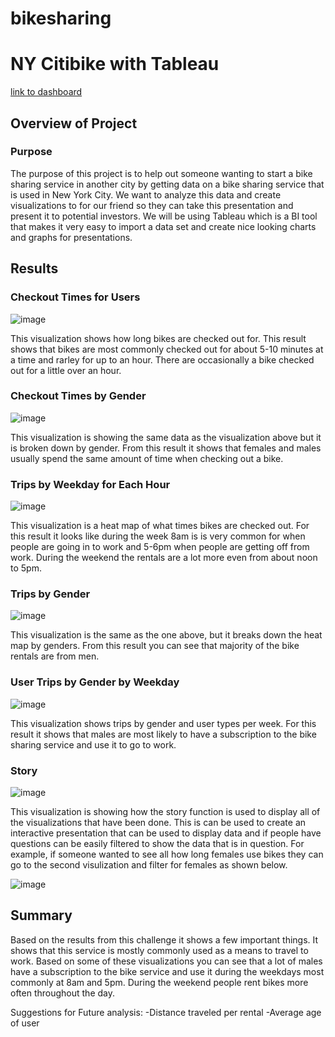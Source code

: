 # bikesharing

# NY Citibike with Tableau

[link to dashboard](https://public.tableau.com/views/Challenge_16472109483410/NYCCitibikeanalysis?:language=en-US&publish=yes&:display_count=n&:origin=viz_share_link)

## Overview of Project

### Purpose

The purpose of this project is to help out someone wanting to start a bike sharing service in another city by getting data on a bike sharing service that is used in New York City. We want to analyze this data and create visualizations to for our friend so they can take this presentation and present it to potential investors. We will be using Tableau which is a BI tool that makes it very easy to import a data set and create nice looking charts and graphs for presentations.

## Results

### Checkout Times for Users

![image](https://user-images.githubusercontent.com/92827264/158084578-1837bcf7-4e55-4fa6-98fe-421a614892ce.png)

This visualization shows how long bikes are checked out for. This result shows that bikes are most commonly checked out for about 5-10 minutes at a time and rarley for up to an hour. There are occasionally a bike checked out for a little over an hour.

### Checkout Times by Gender

![image](https://user-images.githubusercontent.com/92827264/158084739-50be5918-dded-4b52-bc8f-7039f2a93dbb.png)

This visualization is showing the same data as the visualization above but it is broken down by gender. From this result it shows that females and males usually spend the same amount of time when checking out a bike.

### Trips by Weekday for Each Hour

![image](https://user-images.githubusercontent.com/92827264/158084915-cea02598-e9e4-4280-a1da-b7d2978eacb1.png)

This visualization is a heat map of what times bikes are checked out. For this result it looks like during the week 8am is is very common for when people are going in to work and 5-6pm when people are getting off from work. During the weekend the rentals are a lot more even from about noon to 5pm.

### Trips by Gender

![image](https://user-images.githubusercontent.com/92827264/158085093-af038484-88f3-4a97-8529-ea5c4556fb14.png)

This visualization is the same as the one above, but it breaks down the heat map by genders. From this result you can see that majority of the bike rentals are from men.

### User Trips by Gender by Weekday

![image](https://user-images.githubusercontent.com/92827264/158085181-13b465ab-dabc-4d6f-a171-7dcd5d22bd91.png)

This visualization shows trips by gender and user types per week. For this result it shows that males are most likely to have a subscription to the bike sharing service and use it to go to work.

### Story

![image](https://user-images.githubusercontent.com/92827264/158085328-8e9b94e9-c340-4f1a-a7d6-25c7331175b9.png)

This visualization is showing how the story function is used to display all of the visualizations that have been done. This is can be used to create an interactive presentation that can be used to display data and if people have questions can be easily filtered to show the data that is in question. For example, if someone wanted to see all how long females use bikes they can go to the second visulization and filter for females as shown below.

![image](https://user-images.githubusercontent.com/92827264/158085496-a55eabae-2fa0-4b52-b528-dbda4897626a.png)


## Summary

Based on the results from this challenge it shows a few important things. It shows that this service is mostly commonly used as a means to travel to work. Based on some of these visualizations you can see that a lot of males have a subscription to the bike service and use it during the weekdays most commonly at 8am and 5pm. During the weekend people rent bikes more often throughout the day.

Suggestions for Future analysis:
-Distance traveled per rental
-Average age of user
